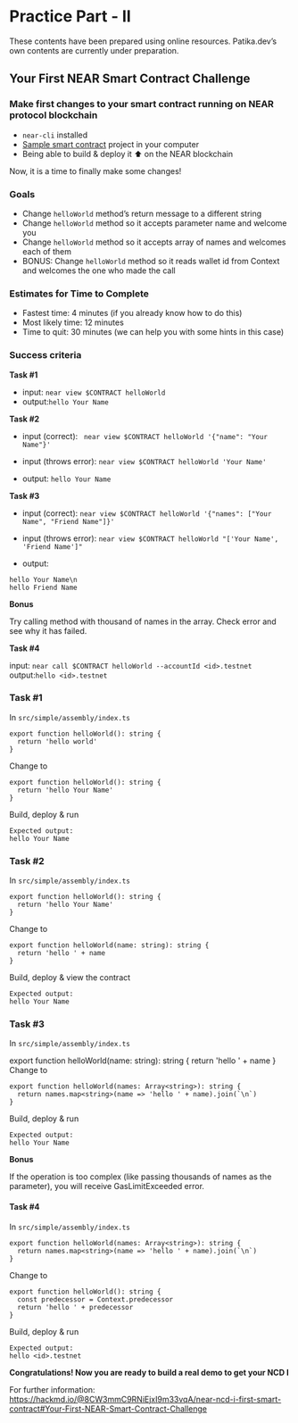 # Practice Part - II

These contents have been prepared using online resources. Patika.dev’s own contents are currently under preparation.

## Your First NEAR Smart Contract Challenge

### Make first changes to your smart contract running on NEAR protocol blockchain

- ``near-cli`` installed
- [Sample smart contract](https://github.com/Learn-NEAR/starter--near-sdk-as) project in your computer
- Being able to build & deploy it ⬆️ on the NEAR blockchain

Now, it is a time to finally make some changes!

### Goals

- Change ``helloWorld`` method’s return message to a different string
- Change ``helloWorld`` method so it accepts parameter name and welcome you
- Change ``helloWorld`` method so it accepts array of names and welcomes each of them
- BONUS: Change ``helloWorld`` method so it reads wallet id from Context and welcomes the one who made the call

### Estimates for Time to Complete

- Fastest time: 4 minutes (if you already know how to do this)
- Most likely time: 12 minutes
- Time to quit: 30 minutes (we can help you with some hints in this case)

### Success criteria

**Task #1**

- input: ``near view $CONTRACT helloWorld``
- output:``hello Your Name``

**Task #2**

- input (correct):
`` near view $CONTRACT helloWorld '{"name": "Your Name"}'``

- input (throws error):
``near view $CONTRACT helloWorld 'Your Name'``

- output: ``hello Your Name``

**Task #3**
- input (correct):
``near view $CONTRACT helloWorld '{"names": ["Your Name", "Friend Name"]}'``

- input (throws error):
``near view $CONTRACT helloWorld "['Your Name', 'Friend Name']"``

- output:
```
hello Your Name\n
hello Friend Name
```

**Bonus**

Try calling method with thousand of names in the array. Check error and see why it has failed.

**Task #4**

input: ``near call $CONTRACT helloWorld --accountId <id>.testnet``
output:``hello <id>.testnet``

### Task #1

In ``src/simple/assembly/index.ts``

```
export function helloWorld(): string {
  return 'hello world'
}
```

Change to
```
export function helloWorld(): string {
  return 'hello Your Name'
}
```

Build, deploy & run
```
Expected output:
hello Your Name
```

### Task #2

In ``src/simple/assembly/index.ts``

```
export function helloWorld(): string {
  return 'hello Your Name'
}
```

Change to
```
export function helloWorld(name: string): string {
  return 'hello ' + name
}
```

Build, deploy & view the contract
```
Expected output:
hello Your Name
```

### Task #3

In ``src/simple/assembly/index.ts``

export function helloWorld(name: string): string {
  return 'hello ' + name
}
Change to
```
export function helloWorld(names: Array<string>): string {
  return names.map<string>(name => 'hello ' + name).join(`\n`)
}
````
Build, deploy & run
```
Expected output:
hello Your Name
```
**Bonus**

If the operation is too complex (like passing thousands of names as the parameter), you will receive GasLimitExceeded error.

#### Task #4
In ``src/simple/assembly/index.ts``
```
export function helloWorld(names: Array<string>): string {
  return names.map<string>(name => 'hello ' + name).join(`\n`)
}
```
Change to
```
export function helloWorld(): string {
  const predecessor = Context.predecessor
  return 'hello ' + predecessor
}
```
Build, deploy & run
```
Expected output:
hello <id>.testnet
```

**Congratulations! Now you are ready to build a real demo to get your NCD I**

For further information: https://hackmd.io/@8CW3mmC9RNiEjxI9m33vqA/near-ncd-i-first-smart-contract#Your-First-NEAR-Smart-Contract-Challenge



